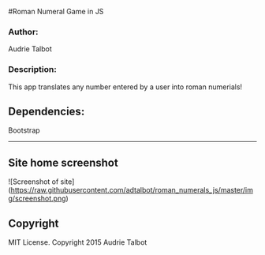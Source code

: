 #Roman Numeral Game in JS
<h3>Author:</h3>
Audrie Talbot

<h3>Description:</h3>
This app translates any number entered by a user into roman numerials!

<h2>Dependencies:</h2>

Bootstrap


---------
## Site home screenshot

![Screenshot of site] (https://raw.githubusercontent.com/adtalbot/roman_numerals_js/master/img/screenshot.png)


<h2>Copyright</h2>
MIT License. Copyright 2015  Audrie Talbot
